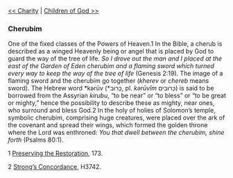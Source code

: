 [<< Charity](Charity.md)  |  [Children of God >>](Children%20of%20God.md)

### Cherubim
One of the fixed classes of the Powers of Heaven.1 In the Bible, a cherub is described as a winged Heavenly being or angel that is placed by God to guard the way of the tree of life. *So I drove out the man and I placed at the east of the Garden of Eden cherubim and a flaming sword which turned every way to keep the way of the tree of life* (Genesis 2:19). The image of a flaming sword and the cherubim go together (*kherev* or *chereb* means sword). The Hebrew word *kərūv (*כְּרוּב, pl. *kərūvîm* כְּרוּבִים) is said to be borrowed from the Assyrian *kirubu*, “to be near” or “to bless” or “to be great or mighty,” hence the possibility to describe these as mighty, near ones, who surround and bless God.2 In the holy of holies of Solomon’s temple, symbolic cherubim, comprising huge creatures, were placed over the ark of the covenant and spread their wings, which formed the golden throne where the Lord was enthroned: *You that dwell between the cherubim, shine forth* (Psalms 80:1).



1
[Preserving the Restoration](#), 173.


2
[Strong’s Concordance](#), H3742.
